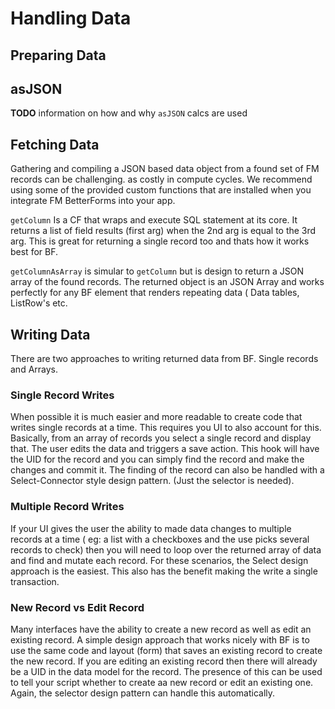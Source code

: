 # Handling Data

## Preparing Data

## asJSON

**TODO** information on how and why `asJSON` calcs are used

## Fetching Data

Gathering and compiling a JSON based data object from a found set of FM records can be challenging. as costly in compute cycles. We recommend using some of the provided custom functions that are installed when you integrate FM BetterForms into your app.

`getColumn` Is a CF that wraps and execute SQL statement at its core. It returns a list of field results \(first arg\) when the 2nd arg is equal to the 3rd arg. This is great for returning a single record too and thats how it works best for BF.

`getColumnAsArray` is simular to `getColumn` but is design to return a JSON array of the found records. The returned object is an JSON Array and works perfectly for any BF element that renders repeating data \( Data tables, ListRow's etc.

## Writing Data

There are two approaches to writing returned data from BF. Single records and Arrays.

### Single Record Writes

When possible it is much easier and more readable to create code that writes single records at a time. This requires you UI to also account for this. Basically, from an array of records you select a single record and display that. The user edits the data and triggers a save action. This hook will have the UID for the record and you can simply find the record and make the changes and commit it. The finding of the record can also be handled with a Select-Connector style design pattern. \(Just the selector is needed\).

### Multiple Record Writes

If your UI gives the user the ability to made data changes to multiple records at a time \( eg: a list with a checkboxes and the use picks several records to check\) then you will need to loop over the returned array of data and find and mutate each record. For these scenarios, the Select design approach is the easiest. This also has the benefit making the write a single transaction.

### New Record vs Edit Record

Many interfaces have the ability to create a new record as well as edit an existing record. A simple design approach that works nicely with BF is to use the same code and layout \(form\) that saves an existing record to create the new record. If you are editing an existing record then there will already be a UID in the data model for the record. The presence of this can be used to tell your script whether to create aa new record or edit an existing one. Again, the selector design pattern can handle this automatically.

